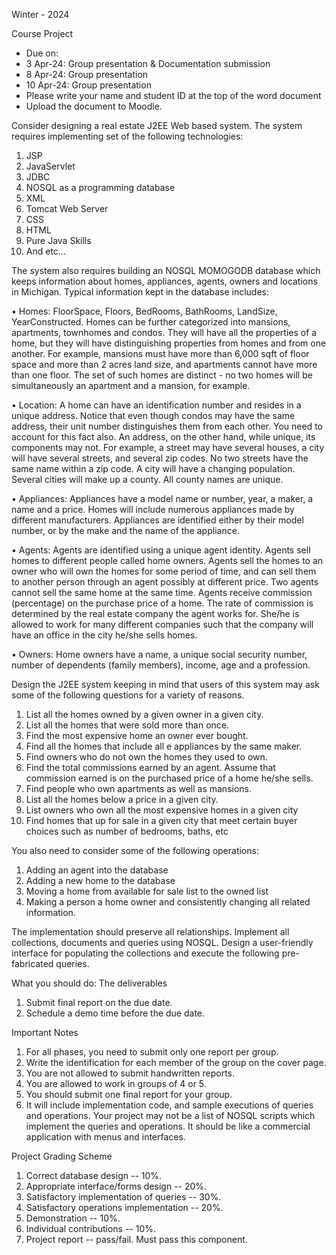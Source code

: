 

Winter - 2024

Course Project

*   Due on: 
*	3 Apr-24: Group presentation & Documentation submission 
*	8 Apr-24: Group presentation
*	10 Apr-24: Group presentation 
*	Please write your name and student ID at the top of the word document
*	Upload the document to Moodle.

Consider designing a real estate J2EE Web based system. The system requires implementing set of the following technologies:
1)	JSP
2)	JavaServlet
3)	JDBC
4)	NOSQL as a programming database
5)	XML
6)	Tomcat Web Server
7)	CSS
8)	HTML
9)	Pure Java Skills
10)	And etc…

The system also requires building an NOSQL MOMOGODB database which keeps information about homes, appliances, agents, owners and locations in Michigan. 
Typical information kept in the database includes:

•	Homes: FloorSpace, Floors, BedRooms, BathRooms, LandSize, YearConstructed. Homes can be further categorized into mansions, apartments, townhomes and condos. They will have all the properties of a home, but they will have distinguishing properties from homes and from one another. For example, mansions must have more than 6,000 sqft of floor space and more than 2 acres land size, and apartments cannot have more than one floor. The set of such homes are distinct - no two homes will be simultaneously an apartment and a mansion, for example.

•	Location: A home can have an identification number and resides in a unique address. Notice that even though condos may have the same address, their unit number distinguishes them from each other. You need to account for this fact also. An address, on the other hand, while unique, its components may not. For example, a street may have several houses, a city will have several streets, and several zip codes. No two streets have the same name within a zip code. A city will have a changing population. Several cities will make up a county. All county names are unique.

•	Appliances: Appliances have a model name or number, year, a maker, a name and a price. Homes will include numerous appliances made by different manufacturers. Appliances are identified either by their model number, or by the make and the name of the appliance.

•	Agents: Agents are identified using a unique agent identity. Agents sell homes to different people called home owners. Agents sell the homes to an owner who will own the homes for some period of time, and can sell them to another person through an agent possibly at different price. Two agents cannot sell the same home at the same time. Agents receive commission (percentage) on the purchase price of a home. The rate of commission is determined by the real estate company the agent works for. She/he is allowed to work for many different companies such that the company will have an office in the city he/she sells homes.

•	Owners: Home owners have a name, a unique social security number, number of dependents (family members), income, age and a profession.

Design the J2EE system keeping in mind that users of this system may ask some of the following questions for a variety of reasons.

1)	List all the homes owned by a given owner in a given city. 
2)	List all the homes that were sold more than once. 
3)	Find the most expensive home an owner ever bought.
4)	Find all the homes that include all e appliances by the same maker.
5)	Find owners who do not own the homes they used to own. 
6)	Find the total commissions earned by an agent. Assume that commission earned is on the purchased price of a home he/she sells. 
7)	Find people who own apartments as well as mansions. 
8)	List all the homes below a price in a given city.
9)	List owners who own all the most expensive homes in a given city
10)	Find homes that up for sale in a given city that meet certain buyer choices such as number of bedrooms, baths, etc

You also need to consider some of the following operations:
1)	Adding an agent into the database
2)	Adding a new home to the database
3)	Moving a home from available for sale list to the owned list
4)	Making a person a home owner and consistently changing all related information.


The implementation should preserve all relationships. 
Implement all collections, documents and queries using NOSQL. 
Design a user-friendly interface for populating the collections and execute the following pre-fabricated queries. 

What you should do: The deliverables

1)	Submit final report on the due date. 
2)	Schedule a demo time before the due date.

Important Notes

1)	For all phases, you need to submit only one report per group. 
2)	Write the identification for each member of the group on the cover page. 
3)	You are not allowed to submit handwritten reports. 
4)	You are allowed to work in groups of 4 or 5. 
5)	You should submit one final report for your group. 
6)	It will include implementation code, and sample executions of queries and operations. Your project may not be a list of NOSQL scripts which implement the queries and operations. It should be like a commercial application with menus and interfaces.

Project Grading Scheme

1)	Correct database design -- 10%.
2)	Appropriate interface/forms design -- 20%.
3)	Satisfactory implementation of queries -- 30%.
4)	Satisfactory operations implementation -- 20%.
5)	Demonstration -- 10%.
6)	Individual contributions -- 10%.
7)	Project report -- pass/fail. Must pass this component.

